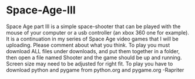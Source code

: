 Space-Age-III
=============

Space Age part III is a simple space-shooter that can be played with the mouse of your computer or a usb controller (an xbox 360 one for example). It is a continuation in my series of Space Age video games that I will be uploading. Please comment about what you think. To play you must download ALL files under downloads, and put them together in a folder, then open a file named Shooter and the game should be up and running. Screen size may need to be adjusted for right fit. To play you have to download python and pygame from python.org and pygame.org
-Rapriter